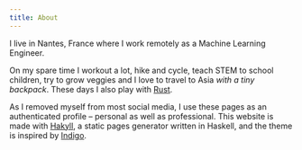 ```yaml
---
title: About
---
```


I live in Nantes, France where I work remotely as a Machine Learning Engineer.

On my spare time I workout a lot, hike and cycle, teach STEM to school children,
try to grow veggies and I love to travel to Asia
<em>with a tiny backpack</em>. These days I also play with
<a href="https://rust-lang.org">Rust</a>.

As I removed myself from most social media, I use these pages as an
authenticated profile – personal as well as professional. This website is
made with [Hakyll](https://jaspervdj.be/hakyll), a static pages generator written in
Haskell, and the theme is inspired by [Indigo](https://github.com/sergiokopplin/indigo).